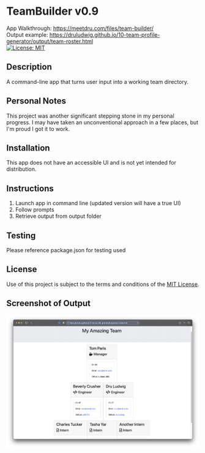 # TeamBuilder v0.9
  App Walkthrough: <a href="https://meetdru.com/files/team-builder/">https://meetdru.com/files/team-builder/</a> <br />
    Output example: <a href="https://druludwig.github.io/10-team-profile-generator/output/team-roster.html">https://druludwig.github.io/10-team-profile-generator/output/team-roster.html</a> <br />
  [![License: MIT](https://img.shields.io/badge/License-MIT-yellow.svg)](https://opensource.org/licenses/MIT)<br />
  ## Description<br />
  A command-line app that turns user input into a working team directory.<br />
  ## Personal Notes
  This project was another significant stepping stone in my personal progress. I may have taken an unconventional approach in a few places, but I'm proud I got it to work.
 
  ## Installation<br />
  This app does not have an accessible UI and is not yet intended for distribution.<br />
  ## Instructions<br />
  1. Launch app in command line (updated version will have a true UI)
  2. Follow prompts
  3. Retrieve output from output folder<br />
  ## Testing<br />
  Please reference package.json for testing used<br />
  ## License<br />
  Use of this project is subject to the terms and conditions of the <a href="https://www.mit.edu/~amini/LICENSE.md">MIT License</a>.<br />

  
  ## Screenshot of Output
  <img src="./assets/team-builder-screen.jpg">
